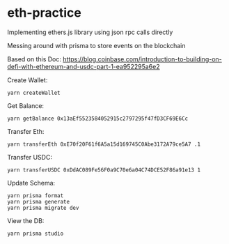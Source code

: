 # eth-practice

Implementing ethers.js library using json rpc calls directly

Messing around with prisma to store events on the blockchain

Based on this Doc: https://blog.coinbase.com/introduction-to-building-on-defi-with-ethereum-and-usdc-part-1-ea952295a6e2

Create Wallet:
```
yarn createWallet
```

Get Balance:
```
yarn getBalance 0x13aEf5523584052915c2797295f47fD3CF69E6Cc
```

Transfer Eth:
```
yarn transferEth 0xE70f20F61f6A5a15d169745C0Abe3172A79ce5A7 .1
```

Transfer USDC:
```
yarn transferUSDC 0xDdAC089Fe56F0a9C70e6a04C74DCE52F86a91e13 1
```

Update Schema:
```
yarn prisma format
yarn prisma generate
yarn prisma migrate dev
```

View the DB:
```
yarn prisma studio
```